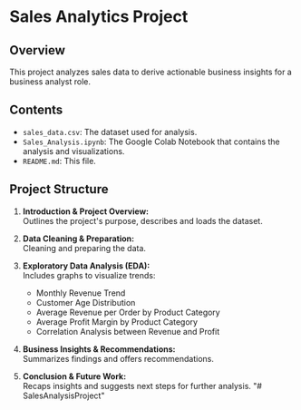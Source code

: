 # Sales Analytics Project

## Overview
This project analyzes sales data to derive actionable business insights for a business analyst role. 

## Contents
- `sales_data.csv`: The dataset used for analysis.
- `Sales_Analysis.ipynb`: The Google Colab Notebook that contains the analysis and visualizations.
- `README.md`: This file.

## Project Structure
1. **Introduction & Project Overview:**  
   Outlines the project's purpose, describes and loads the dataset.

3. **Data Cleaning & Preparation:**  
   Cleaning and preparing the data.

4. **Exploratory Data Analysis (EDA):**  
   Includes graphs to visualize trends:
   - Monthly Revenue Trend
   - Customer Age Distribution
   - Average Revenue per Order by Product Category
   - Average Profit Margin by Product Category
   - Correlation Analysis between Revenue and Profit

5. **Business Insights & Recommendations:**  
   Summarizes findings and offers recommendations.

6. **Conclusion & Future Work:**  
   Recaps insights and suggests next steps for further analysis.
"# SalesAnalysisProject" 
